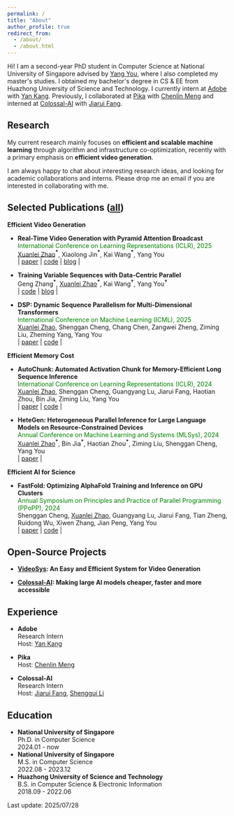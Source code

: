 ```yaml
---
permalink: /
title: "About"
author_profile: true
redirect_from: 
  - /about/
  - /about.html
---
```


Hi! I am a second-year PhD student in Computer Science at National University of Singapore advised by [Yang You](https://www.comp.nus.edu.sg/~youy/), where I also completed my master's studies. I obtained my bachelor's degree in CS & EE from Huazhong University of Science and Technology. I currently intern at [Adobe](https://www.adobe.com/) with [Yan Kang](https://research.adobe.com/person/yan-kang/). Previously, I collaborated at [Pika](https://pika.art/about) with [Chenlin Meng](https://cs.stanford.edu/~chenlin/) and interned at [Colossal-AI](https://github.com/hpcaitech/ColossalAI) with [Jiarui Fang](https://fangjiarui.github.io/).

Research
------

My current research mainly focuses on **efficient and scalable machine learning** through algorithm and infrastructure co-optimization, recently with a primary emphasis on **efficient video generation**.

I am always happy to chat about interesting research ideas, and looking for academic collaborations and interns. Please drop me an email if you are interested in collaborating with me.


Selected Publications ([all](https://oahzxl.github.io/publications/))
------

**Efficient Video Generation**

* <b>Real-Time Video Generation with Pyramid Attention Broadcast</b> \
  <span style="color:green;">International Conference on Learning Representations (ICLR), 2025</span> \
  <u>Xuanlei Zhao</u><b><sup>\*</sup></b>, Xiaolong Jin<b><sup>\*</sup></b>, Kai Wang<b><sup>*</sup></b>, Yang You \
  | [paper](https://arxiv.org/abs/2408.12588) | [code](https://github.com/NUS-HPC-AI-Lab/VideoSys) | [blog](https://oahzxl.github.io/PAB/) |

* <b>Training Variable Sequences with Data-Centric Parallel</b> \
  Geng Zhang<b><sup>\*</sup></b>, <u>Xuanlei Zhao</u><b><sup>\*</sup></b>, Kai Wang<b><sup>†</sup></b>, Yang You<b><sup>†</sup></b> \
  | [code](https://github.com/NUS-HPC-AI-Lab/VideoSys) | [blog](https://oahzxl.github.io/DCP/) |

* <b>DSP: Dynamic Sequence Parallelism for Multi-Dimensional Transformers</b> \
  <span style="color:green;">International Conference on Machine Learning (ICML), 2025</span> \
  <u>Xuanlei Zhao</u>, Shenggan Cheng, Chang Chen, Zangwei Zheng, Ziming Liu, Zheming Yang, Yang You \
  | [paper](https://arxiv.org/abs/2403.10266) | [code](https://github.com/NUS-HPC-AI-Lab/VideoSys) |

**Efficient Memory Cost**

* <b>AutoChunk: Automated Activation Chunk for Memory-Efficient Long Sequence Inference</b> \
  <span style="color:green;">International Conference on Learning Representations (ICLR), 2024</span> \
  <u>Xuanlei Zhao</u>, Shenggan Cheng, Guangyang Lu, Jiarui Fang, Haotian Zhou, Bin Jia, Ziming Liu, Yang You \
  | [paper](https://arxiv.org/abs/2401.10652) | [code](https://github.com/hpcaitech/ColossalAI/tree/main/colossalai/autochunk) |

* <b>HeteGen: Heterogeneous Parallel Inference for Large Language Models on Resource-Constrained Devices</b> \
  <span style="color:green;">Annual Conference on Machine Learning and Systems (MLSys), 2024</span> \
  <u>Xuanlei Zhao</u><b><sup>\*</sup></b>, Bin Jia<b><sup>\*</sup></b>, Haotian Zhou<b><sup>\*</sup></b>, Ziming Liu, Shenggan Cheng, Yang You \
  | [paper](https://arxiv.org/abs/2403.01164) |

**Efficient AI for Science**

* <b>FastFold: Optimizing AlphaFold Training and Inference on GPU Clusters</b> \
  <span style="color:green;">Annual Symposium on Principles and Practice of Parallel Programming (PPoPP), 2024</span> \
  Shenggan Cheng, <u>Xuanlei Zhao</u>, Guangyang Lu, Jiarui Fang, Tian Zheng, Ruidong Wu, Xiwen Zhang, Jian Peng, Yang You \
  | [paper](https://dl.acm.org/doi/10.1145/3627535.3638465) | [code](https://github.com/hpcaitech/FastFold) |

Open-Source Projects
------

* **[VideoSys](https://github.com/NUS-HPC-AI-Lab/VideoSys): An Easy and Efficient System for Video Generation**

* **[Colossal-AI](https://github.com/hpcaitech/ColossalAI): Making large AI models cheaper, faster and more accessible**

Experience
------

* **Adobe** \
  Research Intern \
  Host: [Yan Kang](https://research.adobe.com/person/yan-kang/)

* **Pika** \
  Host: [Chenlin Meng](https://cs.stanford.edu/~chenlin/)

* **Colossal-AI** \
  Research Intern \
  Host: [Jiarui Fang](https://fangjiarui.github.io/), [Shenggui Li](https://franklee.xyz/)

Education
------
* **National University of Singapore** \
  Ph.D. in Computer Science \
  2024.01 - now
* **National University of Singapore** \
  M.S. in Computer Science \
  2022.08 - 2023.12
* **Huazhong University of Science and Technology** \
  B.S. in Computer Science & Electronic Information \
  2018.09 - 2022.06

Last update: 2025/07/28